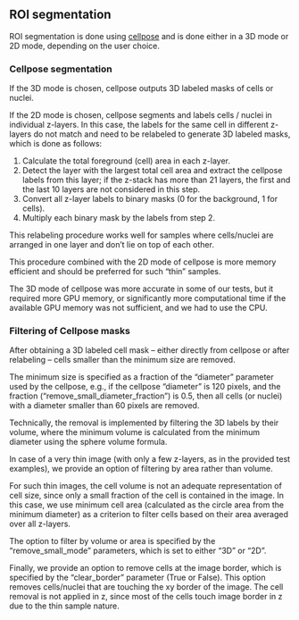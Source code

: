 ##	ROI segmentation

ROI segmentation is done using [cellpose](https://github.com/mouseland/cellpose) 
and is done either in a 3D mode or 2D mode, depending on the user choice. 

### Cellpose segmentation

If the 3D mode is chosen, cellpose outputs 3D labeled masks of cells or nuclei. 

If the 2D mode is chosen, cellpose segments and labels cells / nuclei in 
individual z-layers. In this case, the labels for the same cell 
in different z-layers do not match and need to be relabeled to generate 
3D labeled masks, which is done as follows:

1.	Calculate the total foreground (cell) area in each z-layer.
2.	Detect the layer with the largest total cell area and extract the 
      cellpose labels from this layer; if the z-stack has more than 21 layers, 
      the first and the last 10 layers are not considered in this step.
3.	Convert all z-layer labels to binary masks (0 for the background, 1 for cells).
4.	Multiply each binary mask by the labels from step 2.

This relabeling procedure works well for samples where cells/nuclei are 
arranged in one layer and don’t lie on top of each other. 

This procedure combined with the 2D mode of cellpose is more memory efficient 
and should be preferred for such “thin” samples. 

The 3D mode of cellpose was more accurate in some of our tests, 
but it required more GPU memory, or significantly more computational time 
if the available GPU memory was not sufficient, and we had to use the CPU.

### Filtering of Cellpose masks

After obtaining a 3D labeled cell mask – either directly from cellpose or after 
relabeling – cells smaller than the minimum size are removed. 

The minimum size is specified as a fraction of the “diameter” parameter 
used by the cellpose, e.g., if the cellpose “diameter” is 120 pixels, 
and the fraction (“remove_small_diameter_fraction”) is 0.5, 
then all cells (or nuclei) with a diameter smaller than 60 pixels are removed. 

Technically, the removal is implemented by filtering the 3D labels by their 
volume, where the minimum volume is calculated from the minimum diameter 
using the sphere volume formula. 

In case of a very thin image (with only a few z-layers, 
as in the provided test examples), we provide an option of filtering 
by area rather than volume. 

For such thin images, the cell volume is not an adequate representation of 
cell size, since only a small fraction of the cell is contained in the image. 
In this case, we use minimum cell area (calculated as the circle area 
from the minimum diameter) as a criterion to filter cells based on 
their area averaged over all z-layers. 

The option to filter by volume or area is specified by 
the “remove_small_mode” parameters, which is set to either “3D” or “2D”.

Finally, we provide an option to remove cells at the image border, 
which is specified by the “clear_border” parameter (True or False). 
This option removes cells/nuclei that are touching the xy border of the image. 
The cell removal is not applied in z, since most of the cells touch 
image border in z due to the thin sample nature.
